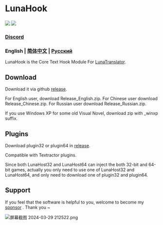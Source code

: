 # LunaHook

### <a href="./LICENSE"><img src="https://img.shields.io/github/license/HIllya51/LunaHook"></a> <a href="https://lunatranslator.xyz/Github/LunaHook/releases"><img src="https://img.shields.io/github/v/release/HIllya51/LunaHook?color=ffa"></a>

### [Discord](https://lunatranslator.xyz/Resource/DiscordGroup)  


### English | [简体中文](README_zh.md) | [Русский](README_ru.md) 


LunaHook is the Core Text Hook Module For [LunaTranslator](https://lunatranslator.xyz/Github/LunaTranslator).

## Download

Download it via github [release](https://lunatranslator.xyz/Github/LunaHook/releases).

For English user, download Release_English.zip. For Chinese user download Release_Chinese.zip. For Russian user download Release_Russian.zip.

If you use Windows XP for some old Visual Novel, download zip with _winxp suffix.

## Plugins

Download plugin32 or plugin64 in [release](https://lunatranslator.xyz/Github/LunaHook/releases).

Compatible with Textractor plugins.

Since both LunaHost32 and LunaHost64 can inject the both 32-bit and 64-bit games, actually you only need to use one of LunaHost32 and LunaHost64, and only need to download one of plugin32 and plugin64.

## Support

If you feel that the software is helpful to you, welcome to become my [sponsor](https://patreon.com/HIllya51) <!--or buy me a [Coffee](https://ko-fi.com/HIllya51)-->. Thank you ~ 

<img src="https://p.inari.site/guest/24-04/21/6624ee26d3093.png" alt="屏幕截图 2024-03-29 212522.png" title="屏幕截图 2024-03-29 212522.png" />
